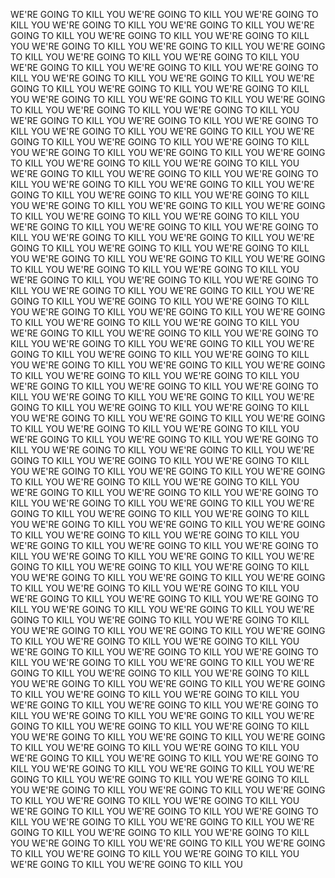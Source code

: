 WE'RE GOING TO KILL YOU
WE'RE GOING TO KILL YOU
WE'RE GOING TO KILL YOU
WE'RE GOING TO KILL YOU
WE'RE GOING TO KILL YOU
WE'RE GOING TO KILL YOU
WE'RE GOING TO KILL YOU
WE'RE GOING TO KILL YOU
WE'RE GOING TO KILL YOU
WE'RE GOING TO KILL YOU
WE'RE GOING TO KILL YOU
WE'RE GOING TO KILL YOU
WE'RE GOING TO KILL YOU
WE'RE GOING TO KILL YOU
WE'RE GOING TO KILL YOU
WE'RE GOING TO KILL YOU
WE'RE GOING TO KILL YOU
WE'RE GOING TO KILL YOU
WE'RE GOING TO KILL YOU
WE'RE GOING TO KILL YOU
WE'RE GOING TO KILL YOU
WE'RE GOING TO KILL YOU
WE'RE GOING TO KILL YOU
WE'RE GOING TO KILL YOU
WE'RE GOING TO KILL YOU
WE'RE GOING TO KILL YOU
WE'RE GOING TO KILL YOU
WE'RE GOING TO KILL YOU
WE'RE GOING TO KILL YOU
WE'RE GOING TO KILL YOU
WE'RE GOING TO KILL YOU
WE'RE GOING TO KILL YOU
WE'RE GOING TO KILL YOU
WE'RE GOING TO KILL YOU
WE'RE GOING TO KILL YOU
WE'RE GOING TO KILL YOU
WE'RE GOING TO KILL YOU
WE'RE GOING TO KILL YOU
WE'RE GOING TO KILL YOU
WE'RE GOING TO KILL YOU
WE'RE GOING TO KILL YOU
WE'RE GOING TO KILL YOU
WE'RE GOING TO KILL YOU
WE'RE GOING TO KILL YOU
WE'RE GOING TO KILL YOU
WE'RE GOING TO KILL YOU
WE'RE GOING TO KILL YOU
WE'RE GOING TO KILL YOU
WE'RE GOING TO KILL YOU
WE'RE GOING TO KILL YOU
WE'RE GOING TO KILL YOU
WE'RE GOING TO KILL YOU
WE'RE GOING TO KILL YOU
WE'RE GOING TO KILL YOU
WE'RE GOING TO KILL YOU
WE'RE GOING TO KILL YOU
WE'RE GOING TO KILL YOU
WE'RE GOING TO KILL YOU
WE'RE GOING TO KILL YOU
WE'RE GOING TO KILL YOU
WE'RE GOING TO KILL YOU
WE'RE GOING TO KILL YOU
WE'RE GOING TO KILL YOU
WE'RE GOING TO KILL YOU
WE'RE GOING TO KILL YOU
WE'RE GOING TO KILL YOU
WE'RE GOING TO KILL YOU
WE'RE GOING TO KILL YOU
WE'RE GOING TO KILL YOU
WE'RE GOING TO KILL YOU
WE'RE GOING TO KILL YOU
WE'RE GOING TO KILL YOU
WE'RE GOING TO KILL YOU
WE'RE GOING TO KILL YOU
WE'RE GOING TO KILL YOU
WE'RE GOING TO KILL YOU
WE'RE GOING TO KILL YOU
WE'RE GOING TO KILL YOU
WE'RE GOING TO KILL YOU
WE'RE GOING TO KILL YOU
WE'RE GOING TO KILL YOU
WE'RE GOING TO KILL YOU
WE'RE GOING TO KILL YOU
WE'RE GOING TO KILL YOU
WE'RE GOING TO KILL YOU
WE'RE GOING TO KILL YOU
WE'RE GOING TO KILL YOU
WE'RE GOING TO KILL YOU
WE'RE GOING TO KILL YOU
WE'RE GOING TO KILL YOU
WE'RE GOING TO KILL YOU
WE'RE GOING TO KILL YOU
WE'RE GOING TO KILL YOU
WE'RE GOING TO KILL YOU
WE'RE GOING TO KILL YOU
WE'RE GOING TO KILL YOU
WE'RE GOING TO KILL YOU
WE'RE GOING TO KILL YOU
WE'RE GOING TO KILL YOU
WE'RE GOING TO KILL YOU
WE'RE GOING TO KILL YOU
WE'RE GOING TO KILL YOU
WE'RE GOING TO KILL YOU
WE'RE GOING TO KILL YOU
WE'RE GOING TO KILL YOU
WE'RE GOING TO KILL YOU
WE'RE GOING TO KILL YOU
WE'RE GOING TO KILL YOU
WE'RE GOING TO KILL YOU
WE'RE GOING TO KILL YOU
WE'RE GOING TO KILL YOU
WE'RE GOING TO KILL YOU
WE'RE GOING TO KILL YOU
WE'RE GOING TO KILL YOU
WE'RE GOING TO KILL YOU
WE'RE GOING TO KILL YOU
WE'RE GOING TO KILL YOU
WE'RE GOING TO KILL YOU
WE'RE GOING TO KILL YOU
WE'RE GOING TO KILL YOU
WE'RE GOING TO KILL YOU
WE'RE GOING TO KILL YOU
WE'RE GOING TO KILL YOU
WE'RE GOING TO KILL YOU
WE'RE GOING TO KILL YOU
WE'RE GOING TO KILL YOU
WE'RE GOING TO KILL YOU
WE'RE GOING TO KILL YOU
WE'RE GOING TO KILL YOU
WE'RE GOING TO KILL YOU
WE'RE GOING TO KILL YOU
WE'RE GOING TO KILL YOU
WE'RE GOING TO KILL YOU
WE'RE GOING TO KILL YOU
WE'RE GOING TO KILL YOU
WE'RE GOING TO KILL YOU
WE'RE GOING TO KILL YOU
WE'RE GOING TO KILL YOU
WE'RE GOING TO KILL YOU
WE'RE GOING TO KILL YOU
WE'RE GOING TO KILL YOU
WE'RE GOING TO KILL YOU
WE'RE GOING TO KILL YOU
WE'RE GOING TO KILL YOU
WE'RE GOING TO KILL YOU
WE'RE GOING TO KILL YOU
WE'RE GOING TO KILL YOU
WE'RE GOING TO KILL YOU
WE'RE GOING TO KILL YOU
WE'RE GOING TO KILL YOU
WE'RE GOING TO KILL YOU
WE'RE GOING TO KILL YOU
WE'RE GOING TO KILL YOU
WE'RE GOING TO KILL YOU
WE'RE GOING TO KILL YOU
WE'RE GOING TO KILL YOU
WE'RE GOING TO KILL YOU
WE'RE GOING TO KILL YOU
WE'RE GOING TO KILL YOU
WE'RE GOING TO KILL YOU
WE'RE GOING TO KILL YOU
WE'RE GOING TO KILL YOU
WE'RE GOING TO KILL YOU
WE'RE GOING TO KILL YOU
WE'RE GOING TO KILL YOU
WE'RE GOING TO KILL YOU
WE'RE GOING TO KILL YOU
WE'RE GOING TO KILL YOU
WE'RE GOING TO KILL YOU
WE'RE GOING TO KILL YOU
WE'RE GOING TO KILL YOU
WE'RE GOING TO KILL YOU
WE'RE GOING TO KILL YOU
WE'RE GOING TO KILL YOU
WE'RE GOING TO KILL YOU
WE'RE GOING TO KILL YOU
WE'RE GOING TO KILL YOU
WE'RE GOING TO KILL YOU
WE'RE GOING TO KILL YOU
WE'RE GOING TO KILL YOU
WE'RE GOING TO KILL YOU
WE'RE GOING TO KILL YOU
WE'RE GOING TO KILL YOU
WE'RE GOING TO KILL YOU
WE'RE GOING TO KILL YOU
WE'RE GOING TO KILL YOU
WE'RE GOING TO KILL YOU
WE'RE GOING TO KILL YOU
WE'RE GOING TO KILL YOU
WE'RE GOING TO KILL YOU
WE'RE GOING TO KILL YOU
WE'RE GOING TO KILL YOU
WE'RE GOING TO KILL YOU
WE'RE GOING TO KILL YOU
WE'RE GOING TO KILL YOU
WE'RE GOING TO KILL YOU
WE'RE GOING TO KILL YOU
WE'RE GOING TO KILL YOU
WE'RE GOING TO KILL YOU
WE'RE GOING TO KILL YOU
WE'RE GOING TO KILL YOU
WE'RE GOING TO KILL YOU
WE'RE GOING TO KILL YOU
WE'RE GOING TO KILL YOU
WE'RE GOING TO KILL YOU
WE'RE GOING TO KILL YOU
WE'RE GOING TO KILL YOU
WE'RE GOING TO KILL YOU
WE'RE GOING TO KILL YOU
WE'RE GOING TO KILL YOU
